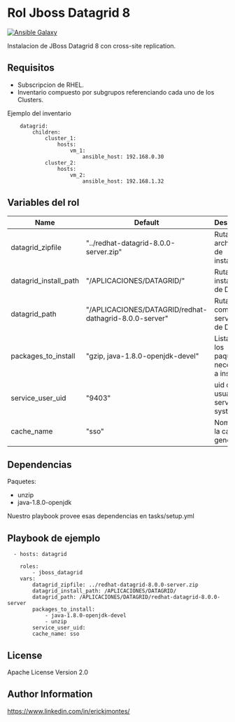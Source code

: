 Rol Jboss Datagrid 8
=========

[![Ansible Galaxy](https://img.shields.io/badge/ansible--galaxy-jboss_datagrid8-blue.svg)](https://galaxy.ansible.com/CyVerse-Ansible/jbos-datagrid8/)

Instalacion de JBoss Datagrid 8 con cross-site replication.

Requisitos
------------

- Subscripcion de RHEL.
- Inventario compuesto por subgrupos referenciando cada uno de los Clusters.



Ejemplo del inventario

        datagrid:
            children:
                cluster_1:
                    hosts:
                        vm_1:
                            ansible_host: 192.168.0.30
                cluster_2:
                    hosts:
                        vm_2:
                            ansible_host: 192.168.1.32


Variables del rol
--------------

| Name | Default | Description
| ------ | ------ | ------ |
| datagrid_zipfile | "../redhat-datagrid-8.0.0-server.zip"  | Ruta del archivo zip de instalacion |
| datagrid_install_path | "/APLICACIONES/DATAGRID/" |  Ruta de instalacion de Datagrid |
| datagrid_path | "/APLICACIONES/DATAGRID/redhat-dathagrid-8.0.0-server" | Ruta completa al server path de Datagrid |
| packages_to_install | "gzip, java-1.8.0-openjdk-devel" |Lista con los paquetes necesarios a instalar |
| service_user_uid | "9403" | uid del usuario de servicio en systemd |
| cache_name  | "sso"  | Nombre de la cache a generar |

Dependencias
------------

Paquetes:
* unzip
* java-1.8.0-openjdk

Nuestro playbook provee esas dependencias en tasks/setup.yml

Playbook de ejemplo
-------------------

      - hosts: datagrid

        roles: 
            - jboss_datagrid
        vars:
            datagrid_zipfile: ../redhat-datagrid-8.0.0-server.zip
            datagrid_install_path: /APLICACIONES/DATAGRID/
            datagrid_path: /APLICACIONES/DATAGRID/redhat-datagrid-8.0.0-server
            packages_to_install:
                - java-1.8.0-openjdk-devel
                - unzip
            service_user_uid:
            cache_name: sso


License
-------

Apache License
Version 2.0

Author Information
------------------

https://www.linkedin.com/in/erickjmontes/

